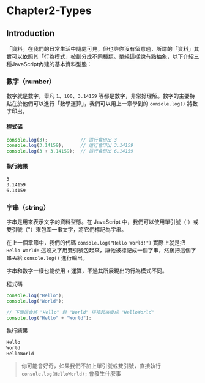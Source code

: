# Chapter2-Types

## Introduction

「資料」在我們的日常生活中隨處可見，但也許你沒有留意過，所謂的「資料」其實可以依照其「行為模式」被劃分成不同種類。單純這樣說有點抽象，以下介紹三種JavaScript內建的基本資料型態：

### 數字（number）
數字就是數字，舉凡 `1`、`100`、`3.14159` 等都是數字，非常好理解。數字的主要特點在於他們可以進行「數學運算」，我們可以用上一章學到的 `console.log()` 將數字印出。<br>
#### 程式碼
```javascript
console.log(3);            // 這行會印出 3
console.log(3.14159);      // 這行會印出 3.14159
console.log(3 + 3.14159);  // 這行會印出 6.14159
```
#### 執行結果
```bash
3
3.14159
6.14159
```
### 字串（string）
字串是用來表示文字的資料型態。在 JavaScript 中，我們可以使用單引號（'）或雙引號（"）來包圍一串文字，將它們標記為字串。

在上一個章節中，我們的代碼 `console.log("Hello World!")` 實際上就是把 `Hello World!` 這段文字用雙引號包起來，讓他被標記成一個字串，然後把這個字串丟給 `console.log()` 進行輸出。

字串和數字一樣也能使用 `+` 運算，不過其所展現出的行為模式不同。

程式碼
```javascript
console.log("Hello");
console.log("World");

// 下面這會將 "Hello" 與 "World" 拼接起來變成 "HelloWorld"
console.log("Hello" + "World");
```
執行結果
```bash
Hello
World
HelloWorld
```

> 你可能會好奇，如果我們不加上單引號或雙引號，直接執行 `console.log(HelloWorld);` 會發生什麼事